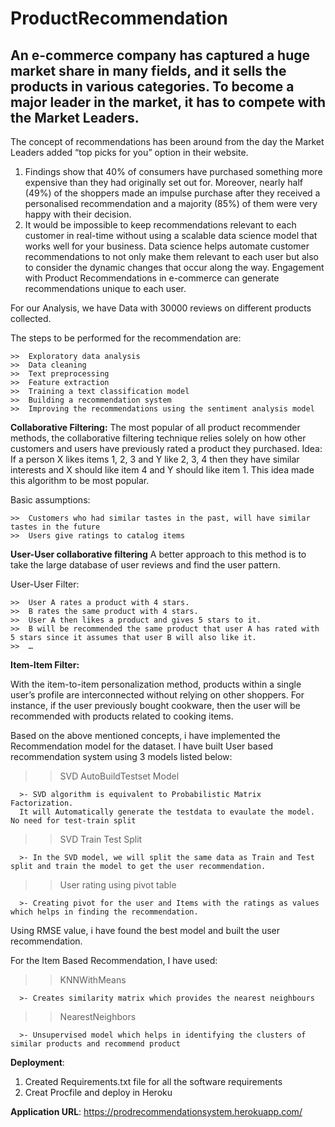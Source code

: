 # ProductRecommendation

## An e-commerce company has captured a huge market share in many fields, and it sells the products in various categories. To become a major leader in the market, it has to compete with the Market Leaders.
The concept of recommendations has been around from the day the Market Leaders added “top picks for you” option in their website.

1. Findings show that 40% of consumers have purchased something more expensive than they had originally set out for. Moreover, nearly half (49%) of the shoppers made an impulse purchase after they received a personalised recommendation and a majority (85%) of them were very happy with their decision.
2. It would be impossible to keep recommendations relevant to each customer in real-time without using a scalable data science model that works well for your business. Data science helps automate customer recommendations to not only make them relevant to each user but also to consider the dynamic changes that occur along the way.
Engagement with Product Recommendations in e-commerce can generate recommendations unique to each user.

For our Analysis, we have Data with 30000 reviews on different products collected.

The steps to be performed for the recommendation are:

    >>  Exploratory data analysis
    >>  Data cleaning
    >>  Text preprocessing
    >>  Feature extraction
    >>  Training a text classification model
    >>  Building a recommendation system
    >>  Improving the recommendations using the sentiment analysis model
    
**Collaborative Filtering:**
The most popular of all product recommender methods, the collaborative filtering technique relies solely on how other customers and users have previously rated a product they purchased.
Idea: 
    If a person X likes items 1, 2, 3 and Y like 2, 3, 4 then they have similar interests and X should like item 4 and Y should like item 1.
    This idea made this algorithm to be most popular.

Basic assumptions:

    >>  Customers who had similar tastes in the past, will have similar tastes in the future
    >>  Users give ratings to catalog items 
    
**User-User collaborative filtering**
A better approach to this method is to take the large database of user reviews and find the user pattern.

User-User Filter:

    >>  User A rates a product with 4 stars.
    >>  B rates the same product with 4 stars.
    >>  User A then likes a product and gives 5 stars to it.
    >>  B will be recommended the same product that user A has rated with 5 stars since it assumes that user B will also like it.
    >>  …
    
**Item-Item Filter:**

With the item-to-item personalization method, products within a single user’s profile are interconnected without relying on other shoppers.
For instance, if the user previously bought cookware, then the user will be recommended with products related to cooking items.


Based on the above mentioned concepts, i have implemented the Recommendation model for the dataset.
I have built User based recommendation system using 3 models listed below:


  >> SVD AutoBuildTestset Model

      >- SVD algorithm is equivalent to Probabilistic Matrix Factorization. 
      It will Automatically generate the testdata to evaulate the model. No need for test-train split
  >> SVD Train Test Split
 
      >- In the SVD model, we will split the same data as Train and Test split and train the model to get the user recommendation.
  >> User rating using pivot table

      >- Creating pivot for the user and Items with the ratings as values which helps in finding the recommendation.

Using RMSE value, i have found the best model and built the user recommendation.

For the Item Based Recommendation, I have used:

  >> KNNWithMeans

      >- Creates similarity matrix which provides the nearest neighbours
  >> NearestNeighbors
 
      >- Unsupervised model which helps in identifying the clusters of similar products and recommend product


**Deployment**:

1. Created Requirements.txt file for all the software requirements
2. Creat Procfile and deploy in Heroku

**Application URL**: https://prodrecommendationsystem.herokuapp.com/
